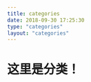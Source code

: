 ```yaml
---
title: categories
date: 2018-09-30 17:25:30
type: "categories"
layout: "categories"
---
```


# 这里是分类！